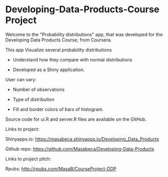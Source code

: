 # Developing-Data-Products-Course Project

Welcome to the "Probability distributions" app, that was developed for the Developing Data Products Course, from Coursera.

This app  Visualize several probability distributions

-  Understand how they compare with normal distributions

-  Developed as a Shiny application.  

User can vary:

 -  Number of observations

 -  Type of distribution

 -  Fill and border colors of bars of histogram.

Source code for ui.R and server.R files are available on the GitHub.

Links to project:

Shinyapps.io: https://masabeca.shinyapps.io/Developing_Data_Products

Github repo: https://github.com/Masabeca/Developing-Data-Products

Links to project pitch:

Rpubs: http://rpubs.com/MasaB/CourseProject-DDP


